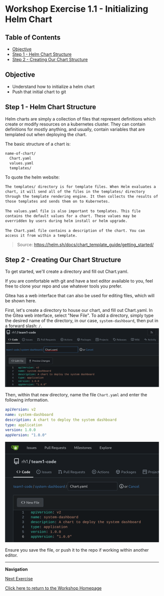 # Workshop Exercise 1.1 - Initializing Helm Chart

## Table of Contents

* [Objective](#objective)
* [Step 1 - Helm Chart Structure](#step-1---helm-chart-structure)
* [Step 2 - Creating Our Chart Structure](#step-2---creating-our-chart-structure)

## Objective

* Understand how to initialize a helm chart
* Push that initial chart to git

## Step 1 - Helm Chart Structure
Helm charts are simply a collection of files that represent definitions which create or modify resources on a kubernetes cluster. They can contain definitions for mostly anything, and usually, contain variables that are templated out when deploying the chart.

The basic structure of a chart is:
```
name-of-chart/
  Chart.yaml
  values.yaml
  templates/
```

To quote the helm website:
```
The templates/ directory is for template files. When Helm evaluates a chart, it will send all of the files in the templates/ directory through the template rendering engine. It then collects the results of those templates and sends them on to Kubernetes.

The values.yaml file is also important to templates. This file contains the default values for a chart. These values may be overridden by users during helm install or helm upgrade.

The Chart.yaml file contains a description of the chart. You can access it from within a template.
```

> Source: https://helm.sh/docs/chart_template_guide/getting_started/

## Step 2 - Creating Our Chart Structure
To get started, we'll create a directory and fill out Chart.yaml.

If you are comfortable with git and have a text editor available to you, feel free to clone your repo and use whatever tools you prefer.

Gitea has a web interface that can also be used for editing files, which will be shown here.

First, let's create a directory to house our chart, and fill out Chart.yaml. In the Gitea web interface, select "New File". To add a directory, simply type the desired name of the directory, in our case, `system-dashboard`, then put in a forward slash: `/`.
![Start Chart Yaml](../.images/gitea-start-chart.png)

Then, within that new directory, name the file `Chart.yaml` and enter the following information.

```yaml
apiVersion: v2
name: system-dashboard
description: A chart to deploy the system dashboard
type: application
version: 1.0.0
appVersion: "1.0.0"
```
![Populate Chart Yaml](../.images/populate-chart-yaml.png)

Ensure you save the file, or push it to the repo if working within another editor.

---
**Navigation**

[Next Exercise](../2.1-setup-blackbox-exporter/)

[Click here to return to the Workshop Homepage](../../README.md)
